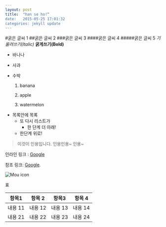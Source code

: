 ```yaml
---
layout: post
title:  "han se ho!“
date:   2015-05-25 17:01:32
categories: jekyll update
---
```


#굵은 글씨 1
##굵은 글씨 2
###굵은 글씨 3
####굵은 글씨 4
#####굵은 글씨 5
*기울려쓰기(Italic)*
**굵게쓰기(Bold)**

- 바나나
- 사과
- 수박

	1. banana
	
	2. apple
	
	3. watermelon

* 목록안에 목록
	* 또 다시 리스트가
		* 한 단계 더 아래!
	* 한단계 위로!
	
> 이것이 인용입니다. 인용인용~ 인용~

인라인 링크 : [Google](www.google.com)

참조 링크: [Google](www.google.com).

![Mou icon](http://cfile4.uf.tistory.com/image/2539D649525541B2044026)

표

항목1 | 항목 2 | 항목3 | 항목 4 |
------ | ------ |------ |------|
내용 11 | 내용 12 | 내용 13| 내용 14|
내용 21 | 내용 22 | 내용 23| 내용 24|
